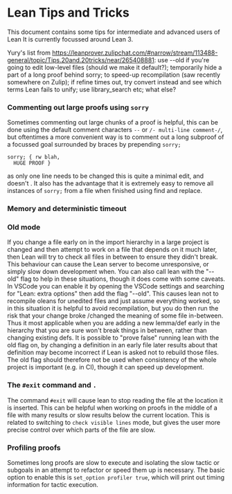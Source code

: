 # Lean Tips and Tricks

This document contains some tips for intermediate and advanced users of Lean
It is currently focussed around Lean 3.

Yury's list from https://leanprover.zulipchat.com/#narrow/stream/113488-general/topic/Tips.20and.20tricks/near/265408881:
use --old if you're going to edit low-level files (should we make it default?);
temporarily hide a part of a long proof behind sorry; to speed-up recompilation (saw recently somewhere on Zulip);
if refine times out, try convert instead and see which terms Lean fails to unify;
use library_search etc;
what else?

### Commenting out large proofs using `sorry`

Sometimes commenting out large chunks of a proof is helpful, this can be done using the default comment characters `--` or `/- multi-line comment-/`, but oftentimes a more convenient way is to comment out a long subproof of a focussed goal surrounded by braces by prepending `sorry;`
```
sorry; { rw blah,
  HUGE PROOF }
```
as only one line needs to be changed this is quite a minimal edit, and doesn't . It also has the advantage that it is extremely easy to remove all instances of `sorry;` from a file when finished using find and replace.

### Memory and deterministic timeout



### Old mode
If you change a file early on in the import hierarchy in a large project is changed and then attempt to work on a file that depends on it much later, then Lean will try to check all files in between to ensure they didn't break.
This behaviour can cause the Lean server to become unresponsive, or simply slow down development when.
You can also call lean with the "--old" flag to help in these situations, though it does come with some caveats.
In VSCode you can enable it by opening the VSCode settings and searching for "Lean: extra options" then add the flag "--old".
This causes lean not to recompile oleans for unedited files and just assume everything worked, so in this situation it is helpful to avoid recompilation, but you do then run the risk that your change broke /changed the meaning of some file in-between. Thus it most applicable when you are adding a new lemma/def early in the hierarchy that you are sure won't break things in between, rather than changing existing defs.
It is possible to "prove false" running lean with the old flag on, by changing a definition in an early file later results about that definition may become incorrect if Lean is asked not to rebuild those files.
The old flag should therefore not be used when consistency of the whole project is important (e.g. in CI), though it can speed up development.

### The `#exit` command and `.`

The command `#exit` will cause lean to stop reading the file at the location it is inserted.
This can be helpful when working on proofs in the middle of a file with many results or slow results below the current location.
This is related to switching to `check visible lines` mode, but gives the user more precise control over which parts of the file are slow.

### Profiling proofs

Sometimes long proofs are slow to execute and isolating the slow tactic or subgoals in an attempt to refactor or speed them up is necessary.
The basic option to enable this is `set_option profiler true`, which will print out timing information for tactic execution.


